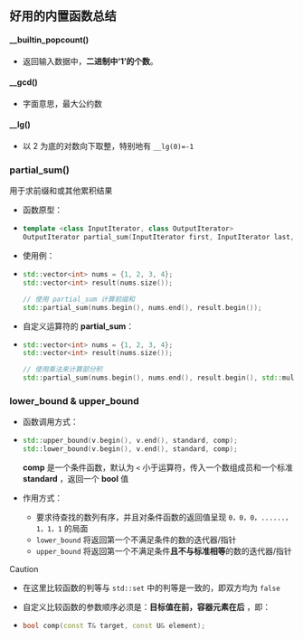 ## 好用的内置函数总结

#### __builtin_popcount()

- 返回输入数据中，**二进制中‘1’的个数**。

#### __gcd()

- 字面意思，最大公约数

#### __lg()

- 以 $2$ 为底的对数向下取整，特别地有 `__lg(0)=-1` 

### partial_sum()

用于求前缀和或其他累积结果

- 函数原型：

- ```c++
  template <class InputIterator, class OutputIterator>
  OutputIterator partial_sum(InputIterator first, InputIterator last, OutputIterator result);
  ```

- 使用例：

- ```c++
  std::vector<int> nums = {1, 2, 3, 4};
  std::vector<int> result(nums.size());
  
  // 使用 partial_sum 计算前缀和
  std::partial_sum(nums.begin(), nums.end(), result.begin());
  
  ```

- 自定义运算符的 **partial_sum**：

- ```c++
  std::vector<int> nums = {1, 2, 3, 4};
  std::vector<int> result(nums.size());
  
  // 使用乘法来计算部分积
  std::partial_sum(nums.begin(), nums.end(), result.begin(), std::multiplies<int>());
  ```

### lower_bound & upper_bound

- 函数调用方式：

- ```c++
  std::upper_bound(v.begin(), v.end(), standard, comp);
  std::lower_bound(v.begin(), v.end(), standard, comp);
  ```

  **comp** 是一个条件函数，默认为 `<` 小于运算符，传入一个数组成员和一个标准 **standard** ，返回一个 **bool** 值

- 作用方式：

  - 要求待查找的数列有序，并且对条件函数的返回值呈现 `0，0，0，......，1，1，1` 的局面
  - `lower_bound` 将返回第一个不满足条件的数的迭代器/指针
  - `upper_bound` 将返回第一个不满足条件**且不与标准相等**的数的迭代器/指针

> [!caution]
>
> - 在这里比较函数的判等与 `std::set` 中的判等是一致的，即双方均为 `false`
>
> - 自定义比较函数的参数顺序必须是：**目标值在前，容器元素在后** ，即：
>
> - ```c++
>   bool comp(const T& target, const U& element);
>   ```

